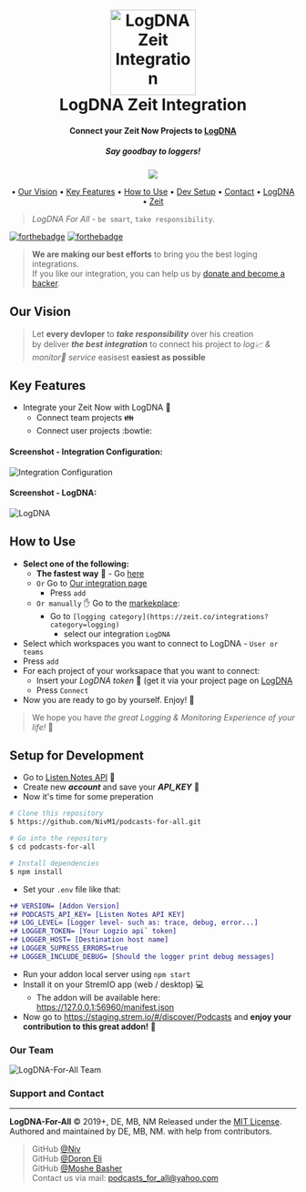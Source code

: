 <h1 align="center">
  <img src="https://github.com/doron050/logz-for-all/blob/master/resources/images/logDNA-Icon.png" alt="LogDNA Zeit Integration" width="150"></a>
  <br>
  LogDNA Zeit Integration
  <br>
</h1>

<h4 align="center">Connect your Zeit Now Projects to <a href="https://logdna.com/" target="_blank">LogDNA</a></h4>
<h5 align="center">Say goodbay to loggers!</a></h5>

<p align="center">
  <a href="https://paypal.me/doron050">
    <img src="https://img.shields.io/badge/$-donate-ff69b4.svg?maxAge=2592000&amp;style=flat">
  </a>
</p> 

<p align="center">
  • <a href="#Our-Vision">Our Vision</a> 
  • <a href="#Key-Features">Key Features</a>
  • <a href="#How-to-Use">How to Use</a>
  • <a href="#Setup-for-Development">Dev Setup</a>
  • <a href="#Support-and-Contact">Contact</a>
  • <a href="https://logdna.com/">LogDNA</a>
  • <a href="https://zeit.co">Zeit</a>
  
</p>

> *LogDNA For All* - `be smart`, `take responsibility`.

[![forthebadge](https://forthebadge.com/images/badges/built-with-love.svg)](https://forthebadge.com)
[![forthebadge](https://forthebadge.com/images/badges/check-it-out.svg)](https://forthebadge.com)

> **We are making our best efforts** to bring you the best loging integrations.<br/>
> If you like our integration, you can help us by <a href="https://paypal.me/doron050">donate and become a backer</a>.

## Our Vision
> Let **every devloper** to **_take responsibility_** over his creation<br/>by deliver **_the best integration_** to connect his project to _log:chart_with_upwards_trend: & monitor:traffic_light: service_ easisest **easiest as possible**

## Key Features

* Integrate your Zeit Now with LogDNA :electric_plug:
  * Connect team projects :family:
  * Connect user projects :bowtie:

#### Screenshot - Integration Configuration:
![Integration Configuration](https://github.com/doron050/logz-for-all/blob/master/resources/images/configuration.png?raw=true)

#### Screenshot - LogDNA:
![LogDNA](https://github.com/doron050/logz-for-all/blob/master/resources/images/dashboard1.png?raw=true)

## How to Use
* **Select one of the following:**
  * **The fastest way** :rocket: - Go [here](https://zeit.co/integrations/logdna-for-all/add)
  * `Or` Go to [Our integration page](https://zeit.co/integrations/logdna-for-all)
    * Press `add`
  * `Or manually` :hand: Go to the [markekplace](https://zeit.co/integrations):
    * Go to `[logging category](https://zeit.co/integrations?category=logging)` 
      * select our integration `LogDNA`
* Select which workspaces you want to connect to LogDNA -  `User or teams`
* Press `add`
* For each project of your worksapace that you want to connect:
  * Insert your *LogDNA token* :key: (get it via your project page on [LogDNA](https://logdna.com/)
  * Press `Connect`
* Now you are ready to go by yourself. Enjoy! :tada:
> We hope you have _the great Logging & Monitoring Experience of your life!_ :rainbow:

## Setup for Development

* Go to <a href="https://www.listennotes.com/api/">Listen Notes API</a> :page_facing_up:
* Create new **_account_** and save your **_API_KEY_** :memo:
* Now it's time for some preperation
```bash 
# Clone this repository
$ https://github.com/NivM1/podcasts-for-all.git

# Go into the repository
$ cd podcasts-for-all

# Install dependencies
$ npm install
```
* Set your `.env` file like that:
```diff
+# VERSION= [Addon Version]
+# PODCASTS_API_KEY= [Listen Notes API KEY]
+# LOG_LEVEL= [Logger level- such as: trace, debug, error...]
+# LOGGER_TOKEN= [Your Logzio api` token]
+# LOGGER_HOST= [Destination host name]
+# LOGGER_SUPRESS_ERRORS=true
+# LOGGER_INCLUDE_DEBUG= [Should the logger print debug messages]
```

* Run your addon local server using `npm start`
* Install it on your StremIO app (web / desktop) :computer:
  * The addon will be available here: <https://127.0.0.1:56960/manifest.json>
* Now go to <https://staging.strem.io/#/discover/Podcasts> and **enjoy your contribution to this great addon!** :trumpet:


### Our Team 

![LogDNA-For-All Team](https://github.com/doron050/logz-for-all/blob/master/resources/images/team.png?raw=true)
            
### Support and Contact
------

**LogDNA-For-All** © 2019+, DE, MB, NM Released under the [MIT License].<br>
Authored and maintained by DE, MB, NM. with help from contributors.


> GitHub [@Niv](https://github.com/nivm1) <br/>
> GitHub [@Doron Eli](https://github.com/doron050) <br/>
> GitHub [@Moshe Basher](https://github.com/moshebasher) <br/>
> Contact us via mail: <podcasts_for_all@yahoo.com>

[MIT License]: http://mit-license.org/
